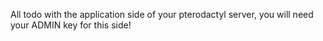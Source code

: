 All todo with the application side of your pterodactyl server, you will need your ADMIN key for this side!
